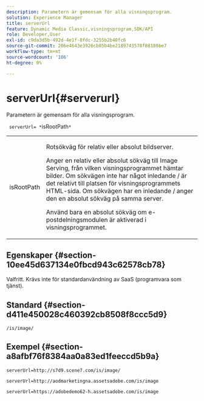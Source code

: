```yaml
---
description: Parametern är gemensam för alla visningsprogram.
solution: Experience Manager
title: serverUrl
feature: Dynamic Media Classic,visningsprogram,SDK/API
role: Developer,User
exl-id: c9da3d5b-492d-4e1f-8fdc-3255b2b40fc6
source-git-commit: 206e4643e3926cb85b4be2189743578f88180be7
workflow-type: tm+mt
source-wordcount: '106'
ht-degree: 0%

---
```


# serverUrl{#serverurl}

Parametern är gemensam för alla visningsprogram.

` serverUrl= *`isRootPath`*`

<table id="table_9B98C97485DD4DEB8A6ECBCE8DF6B886"> 
 <tbody> 
  <tr> 
   <td colname="col1"> <p> <span class="codeph"> <span class="varname"> isRootPath</span> </span> </p> </td> 
   <td colname="col2"> <p>Rotsökväg för relativ eller absolut bildserver. </p> <p> Anger en relativ eller absolut sökväg till Image Serving, från vilken visningsprogrammet hämtar bilder. Om sökvägen inte har något inledande <span class="filepath"> /</span> är det relativt till platsen för visningsprogrammets HTML-sida. Om sökvägen har en inledande <span class="filepath"> /</span> anger den en absolut sökväg på samma server. </p> <p> Använd bara en absolut sökväg om e-postdelningsmodulen är aktiverad i visningsprogrammet. </p> </td> 
  </tr> 
 </tbody> 
</table>

## Egenskaper {#section-10ee45d637134e0fbcd943c62578cb78}

Valfritt. Krävs inte för standardanvändning av SaaS (programvara som tjänst).

## Standard {#section-d411e450028c460392cb8508f8ccc5d9}

`/is/image/`

## Exempel {#section-a8afbf76f8384aa0a83ed1feeccd5b9a}

```
serverUrl=http://s7d9.scene7.com/is/image/
```

```
serverUrl=http://aodmarketingna.assetsadobe.com/is/image
```

```
serverUrl=https://adobedemo62-h.assetsadobe.com/is/image
```
